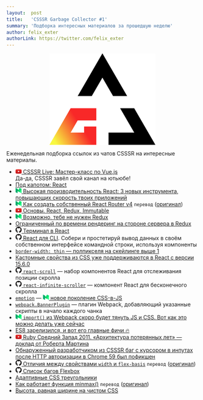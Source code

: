 ```yaml
---
layout:  post
title:   'CSSSR Garbage Collector #1'
summary: 'Подборка интересных материалов за прошедшую неделю'
author: felix_exter
authorLink: https://twitter.com/felix_exter
---
```


[github]: /images/icons/github.png
[medium]: /images/icons/medium.png
[yt]: /images/icons/youtube.png

<p align="center"><img src="/images/cgc.svg" height="240" alt="CSSSR Garbage Collector" align="center"></p>

Еженедельная подборка ссылок из чатов CSSSR на интересные материалы.

- [![yt] CSSSR Live: Мастер-класс по Vue.js](https://www.youtube.com/watch?v=0QBv6mmwVYs)  
Да-да, CSSSR завёл свой канал на ютьюбе!
- [Под капотом: React](https://bogdan-lyashenko.github.io/Under-the-hood-ReactJS)
- [![medium] Высокая производительность React: 3 новых инструмента, повышающих скорость твоих приложений](https://medium.freecodecamp.org/make-react-fast-again-tools-and-techniques-for-speeding-up-your-react-app-7ad39d3c1b82)
- [![medium] Как создать собственный React Router v4](https://medium.com/high-technologies-center/f542c58a16e9) `перевод` ([оригинал](https://medium.freecodecamp.com/build-your-own-react-router-v4-a9815f7d5e42#.fpnl81u46))
- [![yt] Основы. React, Redux, Immutable](https://www.youtube.com/watch?v=PG0YuLY2Qic)
- [![medium] Возможно, тебе не нужен Redux](https://medium.com/@blairanderson/you-probably-dont-need-redux-1b404204a07f)
- [Ограниченный по времени рендеринг на стороне сервера в Redux](https://bumbu.github.io/time-bounded-redux-server-side-rendering/)
- [![github] Терминал в React](https://github.com/nitin42/terminal-in-react)
- [![github] React для CLI](https://github.com/vadimdemedes/ink). Собери и простетируй вывод данных в своём собственном интерфейсе командной строки, используя компоненты
- [`border-width: thin` — полпикселя на скейлинге выше 1](https://twitter.com/cyberap/status/883690308776710145)
- [Кастомные свойства из CSS уже поддерживаются в React с версии 15.6.0](https://twitter.com/malyw/status/884191703493742592)
- [![github] `react-scroll`](https://github.com/fisshy/react-scroll) — набор компонентов React для отслеживания позиции скролла
- [![github] `react-infinite-scroller`](https://github.com/CassetteRocks/react-infinite-scroller) — компонент React для бесконечного скролла
- [`emotion`](https://emotion.sh/) — [![medium] новое поколение CSS-в-JS](https://medium.com/@tkh44/emotion-ad1c45c6d28b)
- [`webpack.BannerPlugin`](https://webpack.github.io/docs/list-of-plugins.html#bannerplugin) — плагин Webpack, добавляющий указанные скрипты в начало каждого чанка
- [![medium] `import()` из Webpack скоро будет тянуть JS и CSS. Вот как это можно делать уже сейчас](https://medium.com/faceyspacey/webpacks-import-will-soon-fetch-js-css-here-s-how-you-do-it-today-4eb5b4929852)
- [ES8 зарелизился, и вот его главные фичи 🔥](https://hackernoon.com/es8-was-released-and-here-are-its-main-new-features-ee9c394adf66)
- [![yt] Ruby Средний Запад 2011. «Архитектура потерянных лет» — доклад от Роберта Мартина](https://youtube.com/watch?v=WpkDN78P884)
- [Обнаруженный разработчиком из CSSSR баг с курсором в инпутах после HTTP авторизации в Chrome 59 был пофикшен](https://bugs.chromium.org/p/chromium/issues/detail?id=739676)
- [![github] Отличия между свойствами `width` и `flex-basis`](https://gist.github.com/kuflash/5e8f1644cb544ccfa4a253dccec900a3) `перевод` ([оригинал](http://gedd.ski/post/the-difference-between-width-and-flex-basis/))
- [![github] Список багов Flexbox](https://github.com/philipwalton/flexbugs)
- [Адаптивные CSS треугольники](http://jsfiddle.net/webtiki/x9cxz423/199/)
- [Как работает функция minmax()](http://css-live.ru/articles/kak-rabotaet-funkciya-minmax.html) `перевод` ([оригинал](https://bitsofco.de/how-the-minmax-function-works/))
- [Высота, равная ширине на чистом CSS](http://www.mademyday.de/css-height-equals-width-with-pure-css.html)
